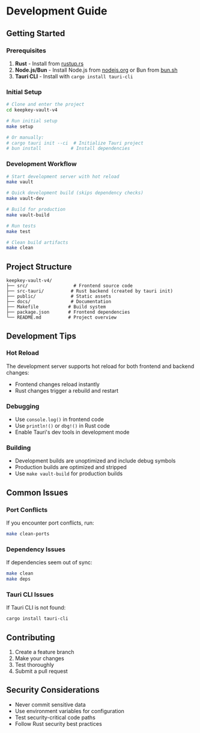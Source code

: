 # Development Guide

## Getting Started

### Prerequisites

1. **Rust** - Install from [rustup.rs](https://rustup.rs/)
2. **Node.js/Bun** - Install Node.js from [nodejs.org](https://nodejs.org/) or Bun from [bun.sh](https://bun.sh/)
3. **Tauri CLI** - Install with `cargo install tauri-cli`

### Initial Setup

```bash
# Clone and enter the project
cd keepkey-vault-v4

# Run initial setup
make setup

# Or manually:
# cargo tauri init --ci  # Initialize Tauri project
# bun install           # Install dependencies
```

### Development Workflow

```bash
# Start development server with hot reload
make vault

# Quick development build (skips dependency checks)
make vault-dev

# Build for production
make vault-build

# Run tests
make test

# Clean build artifacts
make clean
```

## Project Structure

```
keepkey-vault-v4/
├── src/                 # Frontend source code
├── src-tauri/          # Rust backend (created by tauri init)
├── public/             # Static assets
├── docs/               # Documentation
├── Makefile           # Build system
├── package.json       # Frontend dependencies
└── README.md          # Project overview
```

## Development Tips

### Hot Reload

The development server supports hot reload for both frontend and backend changes:
- Frontend changes reload instantly
- Rust changes trigger a rebuild and restart

### Debugging

- Use `console.log()` in frontend code
- Use `println!()` or `dbg!()` in Rust code
- Enable Tauri's dev tools in development mode

### Building

- Development builds are unoptimized and include debug symbols
- Production builds are optimized and stripped
- Use `make vault-build` for production builds

## Common Issues

### Port Conflicts

If you encounter port conflicts, run:
```bash
make clean-ports
```

### Dependency Issues

If dependencies seem out of sync:
```bash
make clean
make deps
```

### Tauri CLI Issues

If Tauri CLI is not found:
```bash
cargo install tauri-cli
```

## Contributing

1. Create a feature branch
2. Make your changes
3. Test thoroughly
4. Submit a pull request

## Security Considerations

- Never commit sensitive data
- Use environment variables for configuration
- Test security-critical code paths
- Follow Rust security best practices 